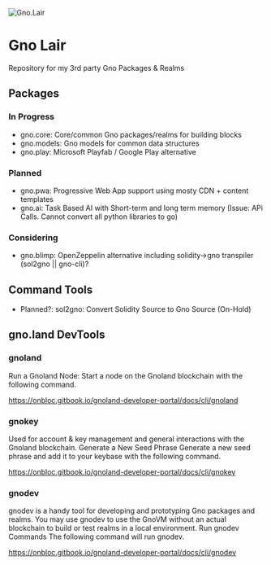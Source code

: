 ![Gno.Lair](https://github.com/AndrewDonelson/gno.lair/blob/main/.design/images/gno.lair.logo-whit.png?raw=true)
# Gno Lair

Repository for my 3rd party Gno Packages &amp; Realms

## Packages

### In Progress

- gno.core: Core/common Gno packages/realms for building blocks
- gno.models: Gno models for common data structures
- gno.play: Microsoft Playfab / Google Play alternative

### Planned

- gno.pwa: Progressive Web App support using mosty CDN + content templates
- gno.ai: Task Based AI with Short-term and long term memory (Issue: APi Calls. Cannot convert all python libraries to go)

### Considering

- gno.blimp: OpenZeppelin alternative including solidity->gno transpiler (sol2gno || gno-cli)?

## Command Tools

- Planned?: sol2gno: Convert Solidity Source to Gno Source (On-Hold)

## gno.land DevTools

### gnoland

Run a Gnoland Node: Start a node on the Gnoland blockchain with the following command.

https://onbloc.gitbook.io/gnoland-developer-portal/docs/cli/gnoland
### gnokey

Used for account & key management and general interactions with the Gnoland blockchain.
Generate a New Seed Phrase
Generate a new seed phrase and add it to your keybase with the following command.

https://onbloc.gitbook.io/gnoland-developer-portal/docs/cli/gnokey

### gnodev

gnodev is a handy tool for developing and prototyping Gno packages and realms. You may use gnodev to use the GnoVM without an actual blockchain to build or test realms in a local environment.
Run gnodev Commands
The following command will run gnodev.

https://onbloc.gitbook.io/gnoland-developer-portal/docs/cli/gnodev

